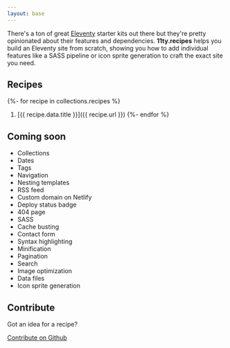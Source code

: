 ```yaml
---
layout: base
---
```


There's a ton of great <a href="https://11ty.dev/">Eleventy</a> starter kits out there but they're pretty opinionated about their features and dependencies. <strong>11ty.recipes</strong> helps you build an Eleventy site from scratch, showing you how to add individual features like a SASS pipeline or icon sprite generation to craft the exact site you need.

## Recipes

{%- for recipe in collections.recipes %}
  1. [{{ recipe.data.title }}]({{ recipe.url }})
{%- endfor %}

## Coming soon

* Collections
* Dates
* Tags
* Navigation
* Nesting templates
* RSS feed
* Custom domain on Netlify
* Deploy status badge
* 404 page
* SASS
* Cache busting
* Contact form
* Syntax highlighting
* Minification
* Pagination
* Search
* Image optimization
* Data files
* Icon sprite generation

## Contribute

Got an idea for a recipe?

[Contribute on Github](https://github.com/peruvianidol/11ty-recipes)

